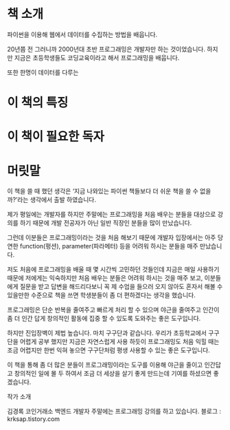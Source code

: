 # 책 소개
파이썬을 이용해 웹에서 데이터를 수집하는 방법을 배웁니다.

20년쯤 전 그러니까 2000년대 초반 프로그래밍은 개발자만 하는 것이었습니다. 하지만 지금은 초등학생들도 코딩교육이라고 해서 프로그래밍을 배웁니다.

또한 한명이 데이터를 다루는 


# 이 책의 특징

# 이 책이 필요한 독자



# 머릿말

이 책을 쓸 때 했던 생각은 ‘지금 나와있는 파이썬 책들보다 더 쉬운 책을 쓸 수 없을까?’라는 생각에서 출발 하였습니다.

 

제가 평일에는 개발자를 하지만 주말에는 프로그래밍을 처음 배우는 분들을 대상으로 강의를 하기 때문에 개발 전공자가 아닌 일반 직장인 분들을 많이 만났습니다.

 

그런데 이분들은 프로그래밍이라는 것을 처음 해보기 때문에 개발자 입장에서는 아주 당연한 function(펑션), parameter(파라메터) 등을 어려워 하시는 분들을 매주 만났습니다.
 

저도 처음에 프로그래밍을 배울 때 몇 시간씩 고민하던 것들인데 지금은 매일 사용하기 때문에 저에게는 익숙하지만 처음 배우는 분들은 어려워 하시는 것을 매주 보고, 이분들에게 질문을 받고 답변을 해드리다보니 꼭 제 수업을 들으러 오지 않아도 혼자서 해볼 수 있을만한 수준으로 책을 쓰면 학생분들이 좀 더 편하겠다는 생각을 했습니다.

 

프로그래밍은 단순 반복을 줄여주고 빠르게 처리 할 수 있으며 야근을 줄여주고 인간이 좀 더 인간 답게 창의적인 활동에 집중 할 수 있도록 도와주는 좋은 도구입니다.

 

하지만 진입장벽이 제법 높습니다. 마치 구구단과 같습니다. 우리가 초등학교에서 구구단을 어렵게 공부 했지만 지금은 자연스럽게 사용 하듯이 프로그래밍도 처음 익힐 때는 조금 어렵지만 한번 익혀 놓으면 구구단처럼 평생 사용할 수 있는 좋은 도구입니다.

 

이 책을 통해 좀 더 많은 분들이 프로그래밍이라는 도구를 이용해 야근을 줄이고 인간답고 창의적인 일에 몰 두 하여서 조금 더 세상을 살기 좋게 만드는데 기여를 하셨으면 좋겠습니다.


 

작가 소개

김경록
코인거래소 백엔드 개발자
주말에는 프로그래밍 강의를 하고 있습니다.
블로그 : krksap.tistory.com
